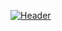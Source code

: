 [![Header](https://raw.githubusercontent.com/MartinHeinz/<OWNER>/<OWNER>/readme_header.png "Header")](https://some-url.dev/)

